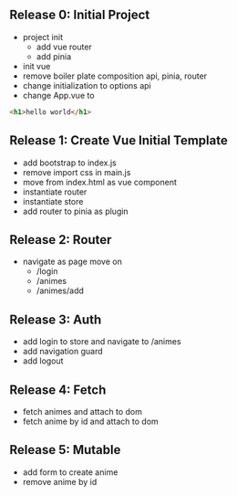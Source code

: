 ## Release 0: Initial Project
- project init
    - add vue router
    - add pinia
- init vue
- remove boiler plate composition api, pinia, router
- change initialization to options api
- change App.vue to
```html
<h1>hello world</h1>
```


## Release 1: Create Vue Initial Template
- add bootstrap to index.js
- remove import css in main.js
- move from index.html as vue component
- instantiate router
- instantiate store
- add router to pinia as plugin

## Release 2: Router
- navigate as page move on
    - /login
    - /animes
    - /animes/add

## Release 3: Auth
- add login to store and navigate to /animes
- add navigation guard
- add logout

## Release 4: Fetch
- fetch animes and attach to dom
- fetch anime by id and attach to dom

## Release 5: Mutable
- add form to create anime
- remove anime by id